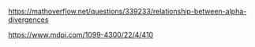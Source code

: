 https://mathoverflow.net/questions/339233/relationship-between-alpha-divergences

https://www.mdpi.com/1099-4300/22/4/410

